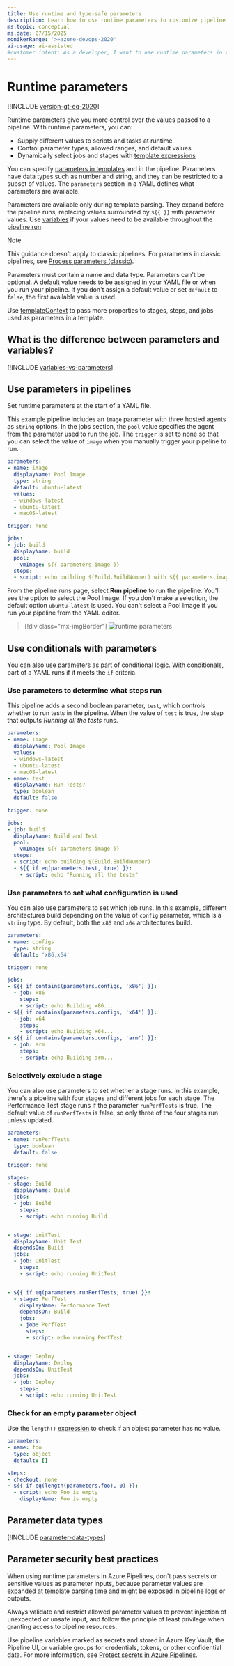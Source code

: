 ```yaml
---
title: Use runtime and type-safe parameters
description: Learn how to use runtime parameters to customize pipeline behavior, control data types, and dynamically pass values.
ms.topic: conceptual
ms.date: 07/15/2025
monikerRange: '>=azure-devops-2020'
ai-usage: ai-assisted
#customer intent: As a developer, I want to use runtime parameters in Azure Pipelines so that I can customize pipeline behavior dynamically.
---
```


# Runtime parameters

[!INCLUDE [version-gt-eq-2020](../../includes/version-gt-eq-2020.md)]

Runtime parameters give you more control over the values passed to a pipeline. With runtime parameters, you can:
- Supply different values to scripts and tasks at runtime
- Control parameter types, allowed ranges, and default values
- Dynamically select jobs and stages with [template expressions](template-expressions.md)

You can specify [parameters in templates](template-parameters.md) and in the pipeline. Parameters have data types such as number and string, and they can be restricted to a subset of values. The `parameters` section in a YAML defines what parameters are available. 

Parameters are available only during template parsing. They expand before the pipeline runs, replacing values surrounded by `${{ }}` with parameter values. Use [variables](variables.md) if your values need to be available throughout the [pipeline run](runs.md). 

> [!NOTE]
> This guidance doesn't apply to classic pipelines. For parameters in classic pipelines, see [Process parameters (classic)](parameters.md). 
> 

Parameters must contain a name and data type. Parameters can't be optional. A default value needs to be assigned in your YAML file or when you run your pipeline. If you don't assign a default value or set `default` to `false`, the first available value is used. 

Use [templateContext](template-parameters.md#use-templatecontext-to-pass-properties-to-templates) to pass more properties to stages, steps, and jobs used as parameters in a template. 

## What is the difference between parameters and variables? 

[!INCLUDE [variables-vs-parameters](includes/variables-vs-parameters.md)]

## Use parameters in pipelines

Set runtime parameters at the start of a YAML file. 

This example pipeline includes an `image` parameter with three hosted agents as `string` options. In the jobs section, the `pool` value specifies the agent from the parameter used to run the job. The `trigger` is set to none so that you can select the value of `image` when you manually trigger your pipeline to run. 

```yaml
parameters:
- name: image
  displayName: Pool Image
  type: string
  default: ubuntu-latest
  values:
  - windows-latest
  - ubuntu-latest
  - macOS-latest

trigger: none

jobs:
- job: build
  displayName: build
  pool: 
    vmImage: ${{ parameters.image }}
  steps:
  - script: echo building $(Build.BuildNumber) with ${{ parameters.image }}
```

From the pipeline runs page, select **Run pipeline** to run the pipeline. You'll see the option to select the Pool Image. If you don't make a selection, the default option `ubuntu-latest` is used. You can't select a Pool Image if you run your pipeline from the YAML editor. 

> [!div class="mx-imgBorder"]
> ![runtime parameters](media/runtime-param-ui.png)

## Use conditionals with parameters

You can also use parameters as part of conditional logic. With conditionals, part of a YAML runs if it meets the `if` criteria. 

### Use parameters to determine what steps run

This pipeline adds a second boolean parameter, `test`, which controls whether to run tests in the pipeline. When the value of `test` is true, the step that outputs *Running all the tests* runs. 

```yaml
parameters:
- name: image
  displayName: Pool Image
  values:
  - windows-latest
  - ubuntu-latest
  - macOS-latest
- name: test
  displayName: Run Tests?
  type: boolean
  default: false

trigger: none

jobs:
- job: build
  displayName: Build and Test
  pool: 
    vmImage: ${{ parameters.image }}
  steps:
  - script: echo building $(Build.BuildNumber)
  - ${{ if eq(parameters.test, true) }}:
    - script: echo "Running all the tests"
```

### Use parameters to set what configuration is used

You can also use parameters to set which job runs. In this example, different architectures build depending on the value of `config` parameter, which is a `string` type. By default, both the `x86` and `x64` architectures build.  

```yaml
parameters:
- name: configs
  type: string
  default: 'x86,x64'

trigger: none

jobs:
- ${{ if contains(parameters.configs, 'x86') }}:
  - job: x86
    steps:
    - script: echo Building x86...
- ${{ if contains(parameters.configs, 'x64') }}:
  - job: x64
    steps:
    - script: echo Building x64...
- ${{ if contains(parameters.configs, 'arm') }}:
  - job: arm
    steps:
    - script: echo Building arm...
```

### Selectively exclude a stage

You can also use parameters to set whether a stage runs. In this example, there's a pipeline with four stages and different jobs for each stage. The Performance Test stage runs if the parameter `runPerfTests` is true. The default value of `runPerfTests` is false, so only three of the four stages run unless updated. 

```yaml
parameters:
- name: runPerfTests
  type: boolean
  default: false

trigger: none

stages:
- stage: Build
  displayName: Build
  jobs:
  - job: Build
    steps:
    - script: echo running Build


- stage: UnitTest
  displayName: Unit Test
  dependsOn: Build
  jobs:
  - job: UnitTest
    steps:
    - script: echo running UnitTest


- ${{ if eq(parameters.runPerfTests, true) }}:
  - stage: PerfTest
    displayName: Performance Test
    dependsOn: Build
    jobs:
    - job: PerfTest
      steps:
      - script: echo running PerfTest


- stage: Deploy
  displayName: Deploy
  dependsOn: UnitTest
  jobs:
  - job: Deploy
    steps:
    - script: echo running UnitTest
```


### Check for an empty parameter object

Use the `length()` [expression](expressions.md) to check if an object parameter has no value. 

```yaml
parameters:
- name: foo
  type: object
  default: []

steps:
- checkout: none
- ${{ if eq(length(parameters.foo), 0) }}:
  - script: echo Foo is empty
    displayName: Foo is empty
```

## Parameter data types

[!INCLUDE [parameter-data-types](includes/parameter-data-types.md)]

## Parameter security best practices

When using runtime parameters in Azure Pipelines, don't pass secrets or sensitive values as parameter inputs, because parameter values are expanded at template parsing time and might be exposed in pipeline logs or outputs. 

Always validate and restrict allowed parameter values to prevent injection of unexpected or unsafe input, and follow the principle of least privilege when granting access to pipeline resources. 

Use pipeline variables marked as secrets and stored in Azure Key Vault, the Pipeline UI, or variable groups for credentials, tokens, or other confidential data. For more information, see [Protect secrets in Azure Pipelines](../security/secrets.md).